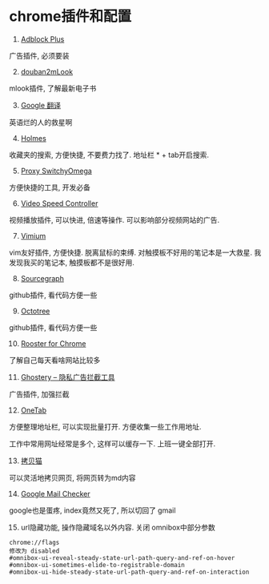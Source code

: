 # chrome插件和配置

1. [Adblock Plus](https://chrome.google.com/webstore/detail/adblock-plus-free-ad-bloc/cfhdojbkjhnklbpkdaibdccddilifddb)

广告插件, 必须要装

2. [douban2mLook](https://chrome.google.com/webstore/detail/douban2mlook/pklegbobemfenpfammapobkcoippinhp)

mlook插件, 了解最新电子书

3. [Google 翻译](https://chrome.google.com/webstore/detail/google-translate/aapbdbdomjkkjkaonfhkkikfgjllcleb)

英语烂的人的救星啊

4. [Holmes](https://chrome.google.com/webstore/detail/holmes/gokficnebmomagijbakglkcmhdbchbhn)

收藏夹的搜索, 方便快捷, 不要费力找了. 地址栏 * + tab开启搜索.

5. [Proxy SwitchyOmega](https://chrome.google.com/webstore/detail/proxy-switchyomega/padekgcemlokbadohgkifijomclgjgif)

方便快捷的工具, 开发必备

6. [Video Speed Controller](https://chrome.google.com/webstore/detail/video-speed-controller/nffaoalbilbmmfgbnbgppjihopabppdk)

视频播放插件, 可以快进, 倍速等操作. 可以影响部分视频网站的广告.

7. [Vimium](https://chrome.google.com/webstore/detail/vimium/dbepggeogbaibhgnhhndojpepiihcmeb)

vim友好插件, 方便快捷. 脱离鼠标的束缚. 对触摸板不好用的笔记本是一大救星. 我发现我买的笔记本, 触摸板都不是很好用.

8. [Sourcegraph](https://chrome.google.com/webstore/detail/sourcegraph/dgjhfomjieaadpoljlnidmbgkdffpack)

github插件, 看代码方便一些

9. [Octotree](https://chrome.google.com/webstore/detail/octotree/bkhaagjahfmjljalopjnoealnfndnagc)

github插件, 看代码方便一些

10. [Rooster for Chrome](https://chrome.google.com/webstore/detail/rooster-for-chrome/pimolnhbniceppehbgmibnbgcnhpkhfh)

了解自己每天看啥网站比较多

11. [Ghostery – 隐私广告拦截工具](https://chrome.google.com/webstore/detail/ghostery-%E2%80%93-privacy-ad-blo/mlomiejdfkolichcflejclcbmpeaniij)

广告插件, 加强拦截

12. [OneTab](https://chrome.google.com/webstore/detail/onetab/chphlpgkkbolifaimnlloiipkdnihall)

方便整理地址栏, 可以实现批量打开. 方便收集一些工作用地址.

工作中常用网址经常是多个, 这样可以缓存一下. 上班一键全部打开.

13. [拷贝猫](https://chrome.google.com/webstore/detail/copycat/jdjbiojkklnaeoanimopafmnmhldejbg)

可以灵活地拷贝网页, 将网页转为md内容

14. [Google Mail Checker](https://chrome.google.com/webstore/detail/google-mail-checker/mihcahmgecmbnbcchbopgniflfhgnkff)

google也是蛋疼, index竟然又死了, 所以切回了 gmail

15. url隐藏功能, 操作隐藏域名以外内容. 关闭 omnibox中部分参数

```
chrome://flags
修改为 disabled
#omnibox-ui-reveal-steady-state-url-path-query-and-ref-on-hover
#omnibox-ui-sometimes-elide-to-registrable-domain
#omnibox-ui-hide-steady-state-url-path-query-and-ref-on-interaction
```
